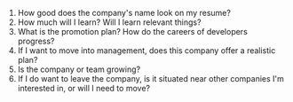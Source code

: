 1. How good does the company's name look on my resume?  
2. How much will I learn? Will I learn relevant things?  
3. What is the promotion plan? How do the careers of developers progress?  
4. If I want to move into management, does this company offer a realistic plan?  
5. Is the company or team growing?  
6. If I do want to leave the company, is it situated near other companies I'm interested in, or will I need to move?